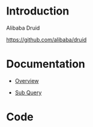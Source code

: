 # Introduction

Alibaba Druid  

https://github.com/alibaba/druid  

# Documentation

- [Overview](./docs/overview.md)

- [Sub Query](./docs/subquery.md)


# Code


